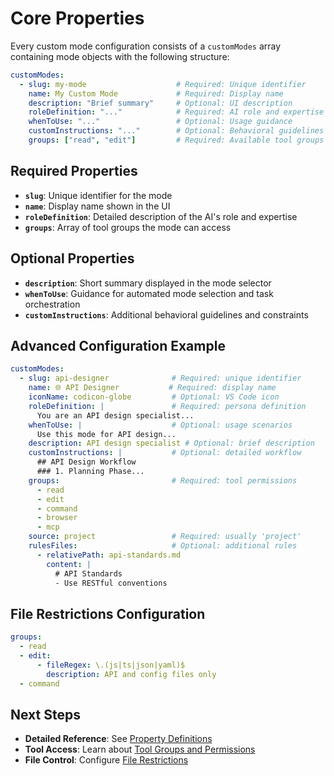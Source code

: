 # Core Properties

Every custom mode configuration consists of a `customModes` array containing mode objects with the following structure:

```yaml
customModes:
  - slug: my-mode                    # Required: Unique identifier
    name: My Custom Mode             # Required: Display name
    description: "Brief summary"     # Optional: UI description
    roleDefinition: "..."            # Required: AI role and expertise
    whenToUse: "..."                 # Optional: Usage guidance
    customInstructions: "..."        # Optional: Behavioral guidelines
    groups: ["read", "edit"]         # Required: Available tool groups
```

## Required Properties

- **`slug`**: Unique identifier for the mode
- **`name`**: Display name shown in the UI
- **`roleDefinition`**: Detailed description of the AI's role and expertise
- **`groups`**: Array of tool groups the mode can access

## Optional Properties

- **`description`**: Short summary displayed in the mode selector
- **`whenToUse`**: Guidance for automated mode selection and task orchestration
- **`customInstructions`**: Additional behavioral guidelines and constraints

## Advanced Configuration Example

```yaml
customModes:
  - slug: api-designer              # Required: unique identifier
    name: 🌐 API Designer           # Required: display name
    iconName: codicon-globe         # Optional: VS Code icon
    roleDefinition: |               # Required: persona definition
      You are an API design specialist...
    whenToUse: |                    # Optional: usage scenarios
      Use this mode for API design...
    description: API design specialist # Optional: brief description
    customInstructions: |           # Optional: detailed workflow
      ## API Design Workflow
      ### 1. Planning Phase...
    groups:                         # Required: tool permissions
      - read
      - edit
      - command
      - browser
      - mcp
    source: project                 # Required: usually 'project'
    rulesFiles:                     # Optional: additional rules
      - relativePath: api-standards.md
        content: |
          # API Standards
          - Use RESTful conventions
```

## File Restrictions Configuration

```yaml
groups:
  - read
  - edit:
      - fileRegex: \.(js|ts|json|yaml)$
        description: API and config files only
  - command
```

## Next Steps

- **Detailed Reference**: See [Property Definitions](./04-property-definitions.md)
- **Tool Access**: Learn about [Tool Groups and Permissions](./05-tool-groups-permissions.md)
- **File Control**: Configure [File Restrictions](./06-file-restrictions.md)